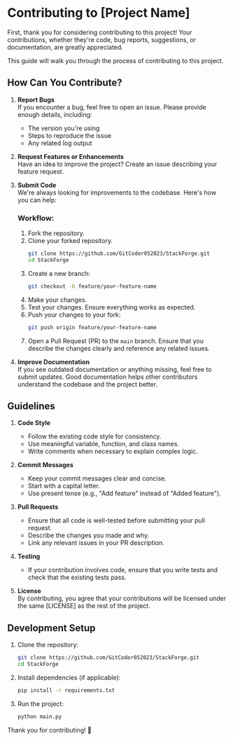 # Contributing to [Project Name]

First, thank you for considering contributing to this project! Your contributions, whether they're code, bug reports, suggestions, or documentation, are greatly appreciated.

This guide will walk you through the process of contributing to this project.

## How Can You Contribute?

1. **Report Bugs**  
   If you encounter a bug, feel free to open an issue. Please provide enough details, including:
   - The version you're using
   - Steps to reproduce the issue
   - Any related log output

2. **Request Features or Enhancements**  
   Have an idea to improve the project? Create an issue describing your feature request.

3. **Submit Code**  
   We're always looking for improvements to the codebase. Here's how you can help:
   
   ### Workflow:
   1. Fork the repository.
   2. Clone your forked repository.
      ```bash
      git clone https://github.com/GitCoder052023/StackForge.git
      cd StackForge
      ```
   3. Create a new branch:
      ```bash
      git checkout -b feature/your-feature-name
      ```
   4. Make your changes.
   5. Test your changes. Ensure everything works as expected.
   6. Push your changes to your fork:
      ```bash
      git push origin feature/your-feature-name
      ```
   7. Open a Pull Request (PR) to the `main` branch. Ensure that you describe the changes clearly and reference any related issues.

4. **Improve Documentation**  
   If you see outdated documentation or anything missing, feel free to submit updates. Good documentation helps other contributors understand the codebase and the project better.

## Guidelines

1. **Code Style**  
   - Follow the existing code style for consistency.
   - Use meaningful variable, function, and class names.
   - Write comments when necessary to explain complex logic.

2. **Commit Messages**  
   - Keep your commit messages clear and concise.
   - Start with a capital letter.
   - Use present tense (e.g., "Add feature" instead of "Added feature").

3. **Pull Requests**  
   - Ensure that all code is well-tested before submitting your pull request.
   - Describe the changes you made and why.
   - Link any relevant issues in your PR description.

4. **Testing**  
   - If your contribution involves code, ensure that you write tests and check that the existing tests pass.

5. **License**  
   By contributing, you agree that your contributions will be licensed under the same [LICENSE] as the rest of the project.

## Development Setup

1. Clone the repository:
   ```bash
   git clone https://github.com/GitCoder052023/StackForge.git
   cd StackForge
   ```

2. Install dependencies (if applicable):
   ```bash
   pip install -r requirements.txt
   ```

3. Run the project:
   ```bash
   python main.py
   ```

Thank you for contributing! 💖
